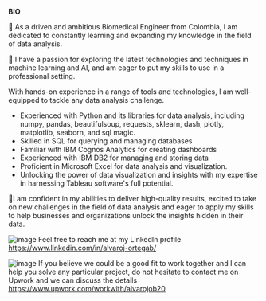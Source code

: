 **BIO**

👋 As a driven and ambitious Biomedical Engineer from Colombia, I am dedicated to constantly learning and expanding my knowledge in the field of data analysis. 

👀 I have a passion for exploring the latest technologies and techniques in machine learning and AI, and am eager to put my skills to use in a professional setting.

With hands-on experience in a range of tools and technologies, I am well-equipped to tackle any data analysis challenge.

- Experienced with Python and its libraries for data analysis, including numpy, pandas, beautifulsoup, requests, sklearn, dash, plotly, matplotlib, seaborn, and sql magic.
- Skilled in SQL for querying and managing databases
- Familiar with IBM Cognos Analytics for creating dashboards
- Experienced with IBM DB2 for managing and storing data
- Proficient in Microsoft Excel for data analysis and visualization.
- Unlocking the power of data visualization and insights with my expertise in harnessing Tableau software's full potential.

💞️I am confident in my abilities to deliver high-quality results, excited to take on new challenges in the field of data analysis and eager to apply my skills to help businesses and organizations unlock the insights hidden in their data.

![image](https://user-images.githubusercontent.com/102632925/235557714-5a4b56ff-0c5e-427c-a435-e0e353eebc04.png) Feel free to reach me at my LinkedIn profile https://www.linkedin.com/in/alvaroj-ortegab/

![image](https://user-images.githubusercontent.com/102632925/235557885-a5058ef5-1754-45ab-aed8-b31a29f9fe48.png) If you believe we could be a good fit to work together and I can help you solve any particular project, do not hesitate to contact me on Upwork and we can discuss the details https://www.upwork.com/workwith/alvarojob20



